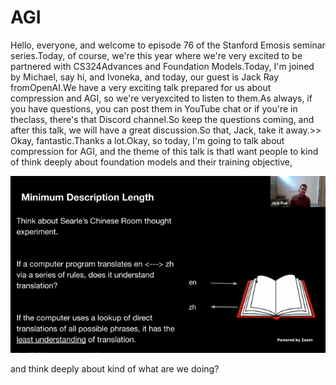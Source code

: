 # AGI

Hello, everyone, and welcome to episode 76 of the Stanford Emosis seminar series.Today, of course, we're this year where we're very excited to be partnered with CS324Advances and Foundation Models.Today, I'm joined by Michael, say hi, and Ivoneka, and today, our guest is Jack Ray fromOpenAI.We have a very exciting talk prepared for us about compression and AGI, so we're veryexcited to listen to them.As always, if you have questions, you can post them in YouTube chat or if you're in theclass, there's that Discord channel.So keep the questions coming, and after this talk, we will have a great discussion.So that, Jack, take it away.>> Okay, fantastic.Thanks a lot.Okay, so today, I'm going to talk about compression for AGI, and the theme of this talk is thatI want people to kind of think deeply about foundation models and their training objective,

![Image](000_0.53.png)

and think deeply about kind of what are we doing?